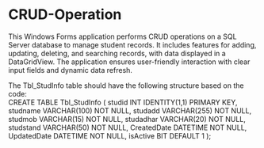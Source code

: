 # CRUD-Operation
This Windows Forms application performs CRUD operations on a SQL Server database to manage student records. It includes features for adding, updating, deleting, and searching records, with data displayed in a DataGridView. The application ensures user-friendly interaction with clear input fields and dynamic data refresh.

The Tbl_StudInfo table should have the following structure based on the code:
<br>
CREATE TABLE Tbl_StudInfo (
    studid INT IDENTITY(1,1) PRIMARY KEY,
    studname VARCHAR(100) NOT NULL,
    studadd VARCHAR(255) NOT NULL,
    studmob VARCHAR(15) NOT NULL,
    studadhar VARCHAR(20) NOT NULL,
    studstand VARCHAR(50) NOT NULL,
    CreatedDate DATETIME NOT NULL,
    UpdatedDate DATETIME NOT NULL,
    isActive BIT DEFAULT 1
);
       
